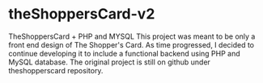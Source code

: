 # theShoppersCard-v2
TheShoppersCard + PHP and MYSQL 
This project was meant to be only a front end design of The Shopper's Card. 
As time progressed, I decided to continue developing it to include a functional backend using PHP and MySQL database.
The original project is still on github under theshopperscard repository. 
